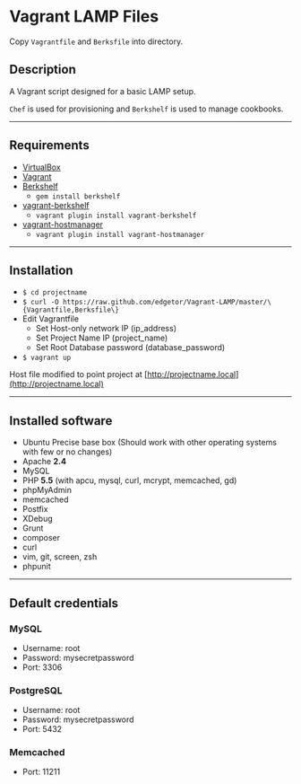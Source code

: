 # Vagrant LAMP Files
Copy `Vagrantfile` and `Berksfile` into directory.

## Description
A Vagrant script designed for a basic LAMP setup.

`Chef` is used for provisioning and `Berkshelf` is used to manage cookbooks.

--- 
## Requirements
* [VirtualBox](https://www.virtualbox.org)
* [Vagrant](http://vagrantup.com)
* [Berkshelf](http://berkshelf.com)
	* `gem install berkshelf`
* [vagrant-berkshelf](https://github.com/riotgames/vagrant-berkshelf)
	* `vagrant plugin install vagrant-berkshelf`
* [vagrant-hostmanager](https://github.com/smdahlen/vagrant-hostmanager)
	* `vagrant plugin install vagrant-hostmanager`

---
## Installation
* `$ cd projectname`
* `$ curl -O https://raw.github.com/edgetor/Vagrant-LAMP/master/\{Vagrantfile,Berksfile\}`
* Edit Vagrantfile
  * Set Host-only network IP (ip\_address)
  * Set Project Name IP (project\_name)
  * Set Root Database password (database\_password)
* `$ vagrant up`

Host file modified to point project at [http://projectname.local](http://projectname.local)

---
## Installed software
* Ubuntu Precise base box (Should work with other operating systems with few or no changes)
* Apache **2.4**
* MySQL
* PHP **5.5** (with apcu, mysql, curl, mcrypt, memcached, gd)
* phpMyAdmin
* memcached
* Postfix
* XDebug
* Grunt
* composer
* curl
* vim, git, screen, zsh
* phpunit

---
## Default credentials
### MySQL
* Username: root
* Password: mysecretpassword
* Port: 3306

### PostgreSQL
* Username: root
* Password: mysecretpassword
* Port: 5432

### Memcached
* Port: 11211